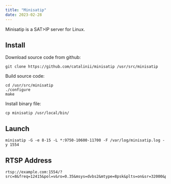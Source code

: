 ```yaml
---
title: "Minisatip"
date: 2023-02-28
---
```


Minisatip is a SAT>IP server for Linux.

## Install

Download source code from github:

```
git clone https://github.com/catalinii/minisatip /usr/src/minisatip
```

Build source code:

```
cd /usr/src/minisatip
./configure
make
```

Install binary file:

```
cp minisatip /usr/local/bin/
```

## Launch

```
minisatip -G -e 8-15 -L *:9750-10600-11700 -F /var/log/minisatip.log -y 1554
```

## RTSP Address

```
rtsp://example.com:1554/?src=8&freq=12415&pol=v&ro=0.35&msys=dvbs2&mtype=8psk&plts=on&sr=32000&pids=all
```
